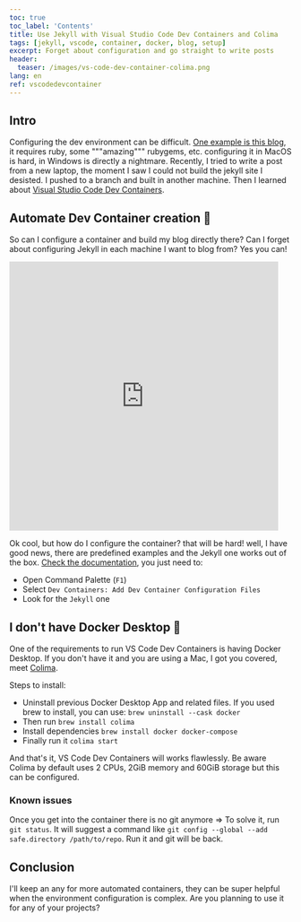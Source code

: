 ```yaml
---
toc: true
toc_label: 'Contents'
title: Use Jekyll with Visual Studio Code Dev Containers and Colima
tags: [jekyll, vscode, container, docker, blog, setup]
excerpt: Forget about configuration and go straight to write posts
header:
  teaser: /images/vs-code-dev-container-colima.png
lang: en
ref: vscodedevcontainer
---
```


## Intro

Configuring the dev environment can be difficult. [One example is this blog](https://juan.pallares.me/configure-jekyll-multi-language-without-plugin/), it requires ruby, some """amazing""" rubygems, etc. configuring it in MacOS is hard, in Windows is directly a nightmare. Recently, I tried to write a post from a new laptop, the moment I saw I could not build the jekyll site I desisted. I pushed to a branch and built in another machine. Then I learned about [Visual Studio Code Dev Containers](https://code.visualstudio.com/docs/devcontainers/containers).

## Automate Dev Container creation 🤖

So can I configure a container and build my blog directly there? Can I forget about configuring Jekyll in each machine I want to blog from? Yes you can!

<iframe src="https://giphy.com/embed/SWuKsQEzr42m1X0pec" width="480" height="480" frameBorder="0" class="giphy-embed" allowFullScreen></iframe>

Ok cool, but how do I configure the container? that will be hard! well, I have good news, there are predefined examples and the Jekyll one works out of the box. [Check the documentation](https://code.visualstudio.com/docs/devcontainers/create-dev-container#_automate-dev-container-creation), you just need to:

- Open Command Palette (`F1`)
- Select `Dev Containers: Add Dev Container Configuration Files`
- Look for the `Jekyll` one

## I don't have Docker Desktop :whale:

One of the requirements to run VS Code Dev Containers is having Docker Desktop. If you don't have it and you are using a Mac, I got you covered, meet [Colima](https://github.com/abiosoft/colima).

Steps to install:

- Uninstall previous Docker Desktop App and related files. If you used brew to install, you can use: `brew uninstall --cask docker`
- Then run `brew install colima`
- Install dependencies `brew install docker docker-compose`
- Finally run it `colima start`

And that's it, VS Code Dev Containers will works flawlessly. Be aware Colima by default uses 2 CPUs, 2GiB memory and 60GiB storage but this can be configured.

### Known issues

Once you get into the container there is no git anymore => To solve it, run `git status`. It will suggest a command like `git config --global --add safe.directory /path/to/repo`. Run it and git will be back.

## Conclusion

I'll keep an any for more automated containers, they can be super helpful when the environment configuration is complex. Are you planning to use it for any of your projects?

